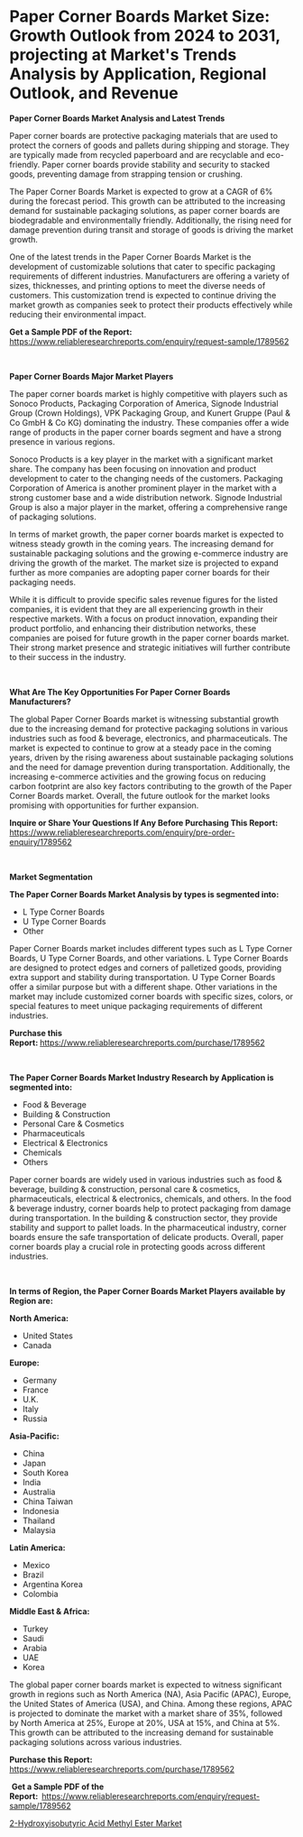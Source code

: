 <p><h1>Paper Corner Boards Market Size: Growth Outlook from 2024 to 2031, projecting at Market's Trends Analysis by Application, Regional Outlook, and Revenue</h1></p><p><strong>Paper Corner Boards Market Analysis and Latest Trends</strong></p>
<p><p>Paper corner boards are protective packaging materials that are used to protect the corners of goods and pallets during shipping and storage. They are typically made from recycled paperboard and are recyclable and eco-friendly. Paper corner boards provide stability and security to stacked goods, preventing damage from strapping tension or crushing.</p><p>The Paper Corner Boards Market is expected to grow at a CAGR of 6% during the forecast period. This growth can be attributed to the increasing demand for sustainable packaging solutions, as paper corner boards are biodegradable and environmentally friendly. Additionally, the rising need for damage prevention during transit and storage of goods is driving the market growth.</p><p>One of the latest trends in the Paper Corner Boards Market is the development of customizable solutions that cater to specific packaging requirements of different industries. Manufacturers are offering a variety of sizes, thicknesses, and printing options to meet the diverse needs of customers. This customization trend is expected to continue driving the market growth as companies seek to protect their products effectively while reducing their environmental impact.</p></p>
<p><strong>Get a Sample PDF of the Report:&nbsp;</strong> <a href="https://www.reliableresearchreports.com/enquiry/request-sample/1789562">https://www.reliableresearchreports.com/enquiry/request-sample/1789562</a></p>
<p>&nbsp;</p>
<p><strong>Paper Corner Boards Major Market Players</strong></p>
<p><p>The paper corner boards market is highly competitive with players such as Sonoco Products, Packaging Corporation of America, Signode Industrial Group (Crown Holdings), VPK Packaging Group, and Kunert Gruppe (Paul & Co GmbH & Co KG) dominating the industry. These companies offer a wide range of products in the paper corner boards segment and have a strong presence in various regions.</p><p>Sonoco Products is a key player in the market with a significant market share. The company has been focusing on innovation and product development to cater to the changing needs of the customers. Packaging Corporation of America is another prominent player in the market with a strong customer base and a wide distribution network. Signode Industrial Group is also a major player in the market, offering a comprehensive range of packaging solutions.</p><p>In terms of market growth, the paper corner boards market is expected to witness steady growth in the coming years. The increasing demand for sustainable packaging solutions and the growing e-commerce industry are driving the growth of the market. The market size is projected to expand further as more companies are adopting paper corner boards for their packaging needs.</p><p>While it is difficult to provide specific sales revenue figures for the listed companies, it is evident that they are all experiencing growth in their respective markets. With a focus on product innovation, expanding their product portfolio, and enhancing their distribution networks, these companies are poised for future growth in the paper corner boards market. Their strong market presence and strategic initiatives will further contribute to their success in the industry.</p></p>
<p>&nbsp;</p>
<p><strong>What Are The Key Opportunities For Paper Corner Boards Manufacturers?</strong></p>
<p><p>The global Paper Corner Boards market is witnessing substantial growth due to the increasing demand for protective packaging solutions in various industries such as food & beverage, electronics, and pharmaceuticals. The market is expected to continue to grow at a steady pace in the coming years, driven by the rising awareness about sustainable packaging solutions and the need for damage prevention during transportation. Additionally, the increasing e-commerce activities and the growing focus on reducing carbon footprint are also key factors contributing to the growth of the Paper Corner Boards market. Overall, the future outlook for the market looks promising with opportunities for further expansion.</p></p>
<p><strong>Inquire or Share Your Questions If Any Before Purchasing This Report:</strong> <a href="https://www.reliableresearchreports.com/enquiry/pre-order-enquiry/1789562">https://www.reliableresearchreports.com/enquiry/pre-order-enquiry/1789562</a></p>
<p>&nbsp;</p>
<p><strong>Market Segmentation</strong></p>
<p><strong>The Paper Corner Boards Market Analysis by types is segmented into:</strong></p>
<p><ul><li>L Type Corner Boards</li><li>U Type Corner Boards</li><li>Other</li></ul></p>
<p><p>Paper Corner Boards market includes different types such as L Type Corner Boards, U Type Corner Boards, and other variations. L Type Corner Boards are designed to protect edges and corners of palletized goods, providing extra support and stability during transportation. U Type Corner Boards offer a similar purpose but with a different shape. Other variations in the market may include customized corner boards with specific sizes, colors, or special features to meet unique packaging requirements of different industries.</p></p>
<p><strong>Purchase this Report:&nbsp;</strong><a href="https://www.reliableresearchreports.com/purchase/1789562">https://www.reliableresearchreports.com/purchase/1789562</a></p>
<p>&nbsp;</p>
<p><strong>The Paper Corner Boards Market Industry Research by Application is segmented into:</strong></p>
<p><ul><li>Food & Beverage</li><li>Building & Construction</li><li>Personal Care & Cosmetics</li><li>Pharmaceuticals</li><li>Electrical & Electronics</li><li>Chemicals</li><li>Others</li></ul></p>
<p><p>Paper corner boards are widely used in various industries such as food & beverage, building & construction, personal care & cosmetics, pharmaceuticals, electrical & electronics, chemicals, and others. In the food & beverage industry, corner boards help to protect packaging from damage during transportation. In the building & construction sector, they provide stability and support to pallet loads. In the pharmaceutical industry, corner boards ensure the safe transportation of delicate products. Overall, paper corner boards play a crucial role in protecting goods across different industries.</p></p>
<p>&nbsp;</p>
<p><strong>In terms of Region, the Paper Corner Boards Market Players available by Region are:</strong></p>
<p>
    <p> <strong> North America: </strong>
        <ul>
            <li>United States</li>
            <li>Canada</li>
        </ul>
        </p> 
    <p> <strong> Europe: </strong>
        <ul>
            <li>Germany</li>
            <li>France</li>
            <li>U.K.</li>
            <li>Italy</li>
            <li>Russia</li>
        </ul>
        </p> 
    <p> <strong> Asia-Pacific: </strong>
        <ul>
            <li>China</li>
            <li>Japan</li>
            <li>South Korea</li>
            <li>India</li>
            <li>Australia</li>
            <li>China Taiwan</li>
            <li>Indonesia</li>
            <li>Thailand</li>
            <li>Malaysia</li>
        </ul>
        </p> 
    <p> <strong> Latin America: </strong>
        <ul>
            <li>Mexico</li>
            <li>Brazil</li>
            <li>Argentina Korea</li>
            <li>Colombia</li>
        </ul>
        </p> 
    <p> <strong> Middle East & Africa: </strong>
        <ul>
            <li>Turkey</li>
            <li>Saudi</li>
            <li>Arabia</li>
            <li>UAE</li>
            <li>Korea</li>
        </ul>
    </p>
    </p>
<p><p>The global paper corner boards market is expected to witness significant growth in regions such as North America (NA), Asia Pacific (APAC), Europe, the United States of America (USA), and China. Among these regions, APAC is projected to dominate the market with a market share of 35%, followed by North America at 25%, Europe at 20%, USA at 15%, and China at 5%. This growth can be attributed to the increasing demand for sustainable packaging solutions across various industries.</p></p>
<p><strong>Purchase this Report: </strong><a href="https://www.reliableresearchreports.com/purchase/1789562">https://www.reliableresearchreports.com/purchase/1789562</a></p>
<p>&nbsp;<strong>Get a Sample PDF of the Report:&nbsp;&nbsp;</strong><a href="https://www.reliableresearchreports.com/enquiry/request-sample/1789562">https://www.reliableresearchreports.com/enquiry/request-sample/1789562</a></p>
<p><strong></strong></p>
<p><p><a href="https://github.com/gdfhhhj/Market-Research-Report-List-3/blob/main/2-hydroxyisobutyric-acid-methyl-ester-market.md">2-Hydroxyisobutyric Acid Methyl Ester Market</a></p></p>